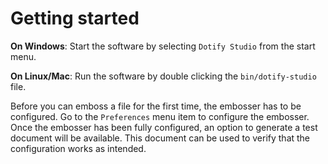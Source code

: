 # Getting started #

__On Windows__: Start the software by selecting `Dotify Studio` from the start menu.

__On Linux/Mac__: Run the software by double clicking the `bin/dotify-studio` file.

Before you can emboss a file for the first time, the embosser has to be configured. Go to the `Preferences`
menu item to configure the embosser. Once the embosser has been fully configured, an option to generate a
test document will be available. This document can be used to verify that the configuration works as
intended.
